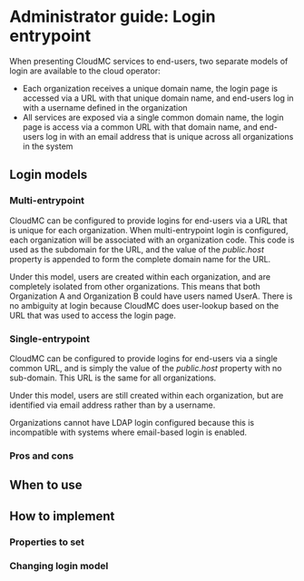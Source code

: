 # Administrator guide:  Login entrypoint

When presenting CloudMC services to end-users, two separate models of login are available to the cloud operator:
- Each organization receives a unique domain name, the login page is accessed via a URL with that unique domain name, and end-users log in with a username defined in the organization
- All services are exposed via a single common domain name, the login page is access via a common URL with that domain name, and end-users log in with an email address that is unique across all organizations in the system


## Login models
### Multi-entrypoint
CloudMC can be configured to provide logins for end-users via a URL that is unique for each organization.  When multi-entrypoint login is configured, each organization will be associated with an organization code.  This code is used as the subdomain for the URL, and the value of the *public.host* property is appended to form the complete domain name for the URL.

Under this model, users are created within each organization, and are completely isolated from other organizations.  This means that both Organization A and Organization B could have users named UserA.  There is no ambiguity at login because CloudMC does user-lookup based on the URL that was used to access the login page.


### Single-entrypoint
CloudMC can be configured to provide logins for end-users via a single common URL, and is simply the value of the *public.host* property with no sub-domain.  This URL is the same for all organizations.

Under this model, users are still created within each organization, but are identified via email address rather than by a username.

Organizations cannot have LDAP login configured because this is incompatible with systems where email-based login is enabled.

### Pros and cons

## When to use

## How to implement
### Properties to set
### Changing login model
